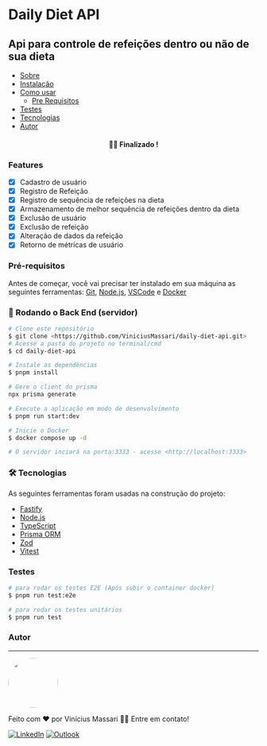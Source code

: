 # Daily Diet API

## Api para controle de refeições dentro ou não de sua dieta

- [Sobre](#Sobre)
- [Instalação](#instalacao)
- [Como usar](#como-usar)
  - [Pre Requisitos](#pre-requisitos)
- [Testes](#testes)
- [Tecnologias](#tecnologias)
- [Autor](#autor)

<h4 align="center"> 
    👍🏻 Finalizado !
</h4>

### Features

- [x] Cadastro de usuário
- [x] Registro de Refeição
- [x] Registro de sequência de refeições na dieta
- [x] Armazenamento de melhor sequência de refeições dentro da dieta
- [x] Exclusão de usuário
- [x] Exclusão de refeição
- [x] Alteração de dados da refeição
- [x] Retorno de métricas de usuário

### Pré-requisitos

Antes de começar, você vai precisar ter instalado em sua máquina as seguintes ferramentas:
[Git](https://git-scm.com), [Node.js](https://nodejs.org/en/), [VSCode](https://code.visualstudio.com/) e [Docker](https://docs.docker.com/manuals/)

### 🎲 Rodando o Back End (servidor)

```bash
# Clone este repositório
$ git clone <https://github.com/ViniciusMassari/daily-diet-api.git>
# Acesse a pasta do projeto no terminal/cmd
$ cd daily-diet-api

# Instale as dependências
$ pnpm install

# Gere o client do prisma
npx prisma generate

# Execute a aplicação em modo de desenvolvimento
$ pnpm run start:dev

# Inicie o Docker
$ docker compose up -d

# O servidor inciará na porta:3333 - acesse <http://localhost:3333>
```

### 🛠 Tecnologias

As seguintes ferramentas foram usadas na construção do projeto:

- [Fastify](https://fastify.dev)
- [Node.js](https://nodejs.org/en/)
- [TypeScript](https://www.typescriptlang.org/)
- [Prisma ORM](https://www.prisma.io)
- [Zod](https://zod.dev)
- [Vitest](https://vitest.dev)

### Testes

```bash
# para rodar os testes E2E (Após subir o container docker)
$ pnpm run test:e2e

# para rodar os testes unitários
$ pnpm run test
```

### Autor

---

<p href="https://blog.rocketseat.com.br/author/thiago/">
 <img style="border-radius: 50%;" src="https://avatars.githubusercontent.com/u/108671484?v=4" width="100px;" alt=""/>
 <br />
</p>

Feito com ❤️ por Vinícius Massari 👋🏽 Entre em contato!

[![LinkedIn](https://img.shields.io/badge/linkedin-%230077B5.svg?style=for-the-badge&logo=linkedin&logoColor=white)](https://www.linkedin.com/in/viniciusmassari/)
[![Outlook](https://img.shields.io/badge/Microsoft_Outlook-0078D4?style=for-the-badge&logo=microsoft-outlook&logoColor=white)](mailto:ViniMassari123@hotmail.com)
